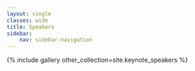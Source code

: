 ```yaml
---
layout: single
classes: wide
title: Speakers
sidebar:
    nav: sidebar-navigation
---
```



{% include gallery other_collection=site.keynote_speakers %}
